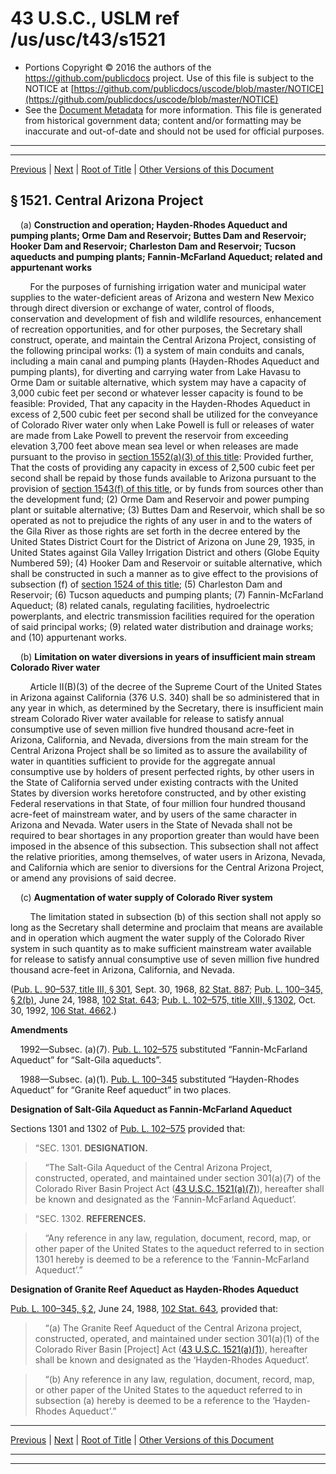 ---
---

# 43 U.S.C., USLM ref /us/usc/t43/s1521

* Portions Copyright © 2016 the authors of the https://github.com/publicdocs project.
  Use of this file is subject to the NOTICE at [https://github.com/publicdocs/uscode/blob/master/NOTICE](https://github.com/publicdocs/uscode/blob/master/NOTICE)
* See the [Document Metadata](././../../../../..//README.md) for more information.
  This file is generated from historical government data; content and/or formatting may be inaccurate and out-of-date and should not be used for official purposes.

----------
----------

[Previous](./../../../../..//us/usc/t43/ch32/schIII/m__us_usc_t43_ch32_schIII.md) | [Next](./../../../../..//us/usc/t43/ch32/schIII/m__us_usc_t43_s1522.md) | [Root of Title](./../../../../../) | [Other Versions of this Document](https://publicdocs.github.io/go/links?ns=uslm&ref=%2Fus%2Fusc%2Ft43%2Fs1521)

## § 1521. Central Arizona Project

    (a) __Construction and operation; Hayden-Rhodes Aqueduct and pumping plants; Orme Dam and Reservoir; Buttes Dam and Reservoir; Hooker Dam and Reservoir; Charleston Dam and Reservoir; Tucson aqueducts and pumping plants; Fannin-McFarland Aqueduct; related and appurtenant works__ 

        For the purposes of furnishing irrigation water and municipal water supplies to the water-deficient areas of Arizona and western New Mexico through direct diversion or exchange of water, control of floods, conservation and development of fish and wildlife resources, enhancement of recreation opportunities, and for other purposes, the Secretary shall construct, operate, and maintain the Central Arizona Project, consisting of the following principal works: (1) a system of main conduits and canals, including a main canal and pumping plants (Hayden-Rhodes Aqueduct and pumping plants), for diverting and carrying water from Lake Havasu to Orme Dam or suitable alternative, which system may have a capacity of 3,000 cubic feet per second or whatever lesser capacity is found to be feasible: Provided, That any capacity in the Hayden-Rhodes Aqueduct in excess of 2,500 cubic feet per second shall be utilized for the conveyance of Colorado River water only when Lake Powell is full or releases of water are made from Lake Powell to prevent the reservoir from exceeding elevation 3,700 feet above mean sea level or when releases are made pursuant to the proviso in [section 1552(a)(3) of this title][/us/usc/t43/s1552/a/3]: Provided further, That the costs of providing any capacity in excess of 2,500 cubic feet per second shall be repaid by those funds available to Arizona pursuant to the provision of [section 1543(f) of this title][/us/usc/t43/s1543/f], or by funds from sources other than the development fund; (2) Orme Dam and Reservoir and power pumping plant or suitable alternative; (3) Buttes Dam and Reservoir, which shall be so operated as not to prejudice the rights of any user in and to the waters of the Gila River as those rights are set forth in the decree entered by the United States District Court for the District of Arizona on June 29, 1935, in United States against Gila Valley Irrigation District and others (Globe Equity Numbered 59); (4) Hooker Dam and Reservoir or suitable alternative, which shall be constructed in such a manner as to give effect to the provisions of subsection (f) of [section 1524 of this title][/us/usc/t43/s1524]; (5) Charleston Dam and Reservoir; (6) Tucson aqueducts and pumping plants; (7) Fannin-McFarland Aqueduct; (8) related canals, regulating facilities, hydroelectric powerplants, and electric transmission facilities required for the operation of said principal works; (9) related water distribution and drainage works; and (10) appurtenant works.

    (b) __Limitation on water diversions in years of insufficient main stream Colorado River water__ 

        Article II(B)(3) of the decree of the Supreme Court of the United States in Arizona against California (376 U.S. 340) shall be so administered that in any year in which, as determined by the Secretary, there is insufficient main stream Colorado River water available for release to satisfy annual consumptive use of seven million five hundred thousand acre-feet in Arizona, California, and Nevada, diversions from the main stream for the Central Arizona Project shall be so limited as to assure the availability of water in quantities sufficient to provide for the aggregate annual consumptive use by holders of present perfected rights, by other users in the State of California served under existing contracts with the United States by diversion works heretofore constructed, and by other existing Federal reservations in that State, of four million four hundred thousand acre-feet of mainstream water, and by users of the same character in Arizona and Nevada. Water users in the State of Nevada shall not be required to bear shortages in any proportion greater than would have been imposed in the absence of this subsection. This subsection shall not affect the relative priorities, among themselves, of water users in Arizona, Nevada, and California which are senior to diversions for the Central Arizona Project, or amend any provisions of said decree.

    (c) __Augmentation of water supply of Colorado River system__ 

        The limitation stated in subsection (b) of this section shall not apply so long as the Secretary shall determine and proclaim that means are available and in operation which augment the water supply of the Colorado River system in such quantity as to make sufficient mainstream water available for release to satisfy annual consumptive use of seven million five hundred thousand acre-feet in Arizona, California, and Nevada.

([Pub. L. 90–537, title III, § 301][/us/pl/90/537/s301], Sept. 30, 1968, [82 Stat. 887][/us/stat/82/887]; [Pub. L. 100–345, § 2(b)][/us/pl/100/345/s2/b], June 24, 1988, [102 Stat. 643][/us/stat/102/643]; [Pub. L. 102–575, title XIII, § 1302][/us/pl/102/575/s1302], Oct. 30, 1992, [106 Stat. 4662][/us/stat/106/4662].)

 __Amendments__ 

    1992—Subsec. (a)(7). [Pub. L. 102–575][/us/pl/102/575] substituted “Fannin-McFarland Aqueduct” for “Salt-Gila aqueducts”.

    1988—Subsec. (a)(1). [Pub. L. 100–345][/us/pl/100/345] substituted “Hayden-Rhodes Aqueduct” for “Granite Reef aqueduct” in two places.

 __Designation of Salt-Gila Aqueduct as Fannin-McFarland Aqueduct__ 

Sections 1301 and 1302 of [Pub. L. 102–575][/us/pl/102/575] provided that:

> “SEC. 1301. __DESIGNATION.__ 

>     “The Salt-Gila Aqueduct of the Central Arizona Project, constructed, operated, and maintained under section 301(a)(7) of the Colorado River Basin Project Act ([43 U.S.C. 1521(a)(7)][/us/usc/t43/s1521/a/7]), hereafter shall be known and designated as the ‘Fannin-McFarland Aqueduct’.

> “SEC. 1302. __REFERENCES.__ 

>     “Any reference in any law, regulation, document, record, map, or other paper of the United States to the aqueduct referred to in section 1301 hereby is deemed to be a reference to the ‘Fannin-McFarland Aqueduct’.”

 __Designation of Granite Reef Aqueduct as Hayden-Rhodes Aqueduct__ 

[Pub. L. 100–345, § 2][/us/pl/100/345/s2], June 24, 1988, [102 Stat. 643][/us/stat/102/643], provided that:

>     “(a) The Granite Reef Aqueduct of the Central Arizona project, constructed, operated, and maintained under section 301(a)(1) of the Colorado River Basin \[Project\] Act ([43 U.S.C. 1521(a)(1)][/us/usc/t43/s1521/a/1]), hereafter shall be known and designated as the ‘Hayden-Rhodes Aqueduct’.

>     “(b) Any reference in any law, regulation, document, record, map, or other paper of the United States to the aqueduct referred to in subsection (a) hereby is deemed to be a reference to the ‘Hayden-Rhodes Aqueduct’.”

----------

[Previous](./../../../../..//us/usc/t43/ch32/schIII/m__us_usc_t43_ch32_schIII.md) | [Next](./../../../../..//us/usc/t43/ch32/schIII/m__us_usc_t43_s1522.md) | [Root of Title](./../../../../../) | [Other Versions of this Document](https://publicdocs.github.io/go/links?ns=uslm&ref=%2Fus%2Fusc%2Ft43%2Fs1521)

----------
----------

[/us/usc/t43/s1552/a/3]: https://publicdocs.github.io/go/links?ns=uslm&ref=%2Fus%2Fusc%2Ft43%2Fs1552%2Fa%2F3
[/us/usc/t43/s1543/f]: https://publicdocs.github.io/go/links?ns=uslm&ref=%2Fus%2Fusc%2Ft43%2Fs1543%2Ff
[/us/usc/t43/s1524]: https://publicdocs.github.io/go/links?ns=uslm&ref=%2Fus%2Fusc%2Ft43%2Fs1524
[/us/pl/90/537/s301]: https://publicdocs.github.io/go/links?ns=uslm&ref=%2Fus%2Fpl%2F90%2F537%2Fs301
[/us/stat/82/887]: https://publicdocs.github.io/go/links?ns=uslm&ref=%2Fus%2Fstat%2F82%2F887
[/us/pl/100/345/s2/b]: https://publicdocs.github.io/go/links?ns=uslm&ref=%2Fus%2Fpl%2F100%2F345%2Fs2%2Fb
[/us/stat/102/643]: https://publicdocs.github.io/go/links?ns=uslm&ref=%2Fus%2Fstat%2F102%2F643
[/us/pl/102/575/s1302]: https://publicdocs.github.io/go/links?ns=uslm&ref=%2Fus%2Fpl%2F102%2F575%2Fs1302
[/us/stat/106/4662]: https://publicdocs.github.io/go/links?ns=uslm&ref=%2Fus%2Fstat%2F106%2F4662
[/us/pl/102/575]: https://publicdocs.github.io/go/links?ns=uslm&ref=%2Fus%2Fpl%2F102%2F575
[/us/pl/100/345]: https://publicdocs.github.io/go/links?ns=uslm&ref=%2Fus%2Fpl%2F100%2F345
[/us/pl/102/575]: https://publicdocs.github.io/go/links?ns=uslm&ref=%2Fus%2Fpl%2F102%2F575
[/us/usc/t43/s1521/a/7]: https://publicdocs.github.io/go/links?ns=uslm&ref=%2Fus%2Fusc%2Ft43%2Fs1521%2Fa%2F7
[/us/pl/100/345/s2]: https://publicdocs.github.io/go/links?ns=uslm&ref=%2Fus%2Fpl%2F100%2F345%2Fs2
[/us/stat/102/643]: https://publicdocs.github.io/go/links?ns=uslm&ref=%2Fus%2Fstat%2F102%2F643
[/us/usc/t43/s1521/a/1]: https://publicdocs.github.io/go/links?ns=uslm&ref=%2Fus%2Fusc%2Ft43%2Fs1521%2Fa%2F1


